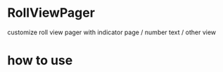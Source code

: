 # RollViewPager
customize roll view pager with indicator page / number text / other view

# how to use 

